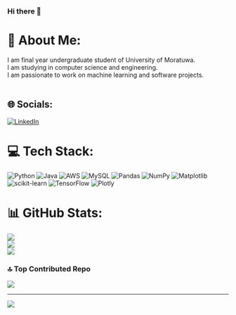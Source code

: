 ### Hi there 👋
# 💫 About Me:
I am final year undergraduate student of University of Moratuwa.<br>I am studying in computer science and engineering. <br>I am passionate to work on machine learning and software projects.<br><br>


## 🌐 Socials:
[![LinkedIn](https://img.shields.io/badge/LinkedIn-%230077B5.svg?logo=linkedin&logoColor=white)](https://linkedin.com/in/kesavi-aravinthan) 

# 💻 Tech Stack:
![Python](https://img.shields.io/badge/python-3670A0?style=flat&logo=python&logoColor=ffdd54) ![Java](https://img.shields.io/badge/java-%23ED8B00.svg?style=flat&logo=openjdk&logoColor=white) ![AWS](https://img.shields.io/badge/AWS-%23FF9900.svg?style=flat&logo=amazon-aws&logoColor=white) ![MySQL](https://img.shields.io/badge/mysql-%2300000f.svg?style=flat&logo=mysql&logoColor=white) ![Pandas](https://img.shields.io/badge/pandas-%23150458.svg?style=flat&logo=pandas&logoColor=white) ![NumPy](https://img.shields.io/badge/numpy-%23013243.svg?style=flat&logo=numpy&logoColor=white) ![Matplotlib](https://img.shields.io/badge/Matplotlib-%23ffffff.svg?style=flat&logo=Matplotlib&logoColor=black) ![scikit-learn](https://img.shields.io/badge/scikit--learn-%23F7931E.svg?style=flat&logo=scikit-learn&logoColor=white) ![TensorFlow](https://img.shields.io/badge/TensorFlow-%23FF6F00.svg?style=flat&logo=TensorFlow&logoColor=white) ![Plotly](https://img.shields.io/badge/Plotly-%233F4F75.svg?style=flat&logo=plotly&logoColor=white)
# 📊 GitHub Stats:
![](https://github-readme-stats.vercel.app/api?username=KesaviAravinthan&theme=default&hide_border=false&include_all_commits=true&count_private=true)<br/>
![](https://github-readme-streak-stats.herokuapp.com/?user=KesaviAravinthan&theme=default&hide_border=false)<br/>
![](https://github-readme-stats.vercel.app/api/top-langs/?username=KesaviAravinthan&theme=default&hide_border=false&include_all_commits=true&count_private=true&layout=compact)


### 🔝 Top Contributed Repo
![](https://github-contributor-stats.vercel.app/api?username=KesaviAravinthan&limit=5&theme=dark&combine_all_yearly_contributions=true)

---
[![](https://visitcount.itsvg.in/api?id=KesaviAravinthan&icon=0&color=0)](https://visitcount.itsvg.in)

<!-- Proudly created with GPRM ( https://gprm.itsvg.in ) -->
